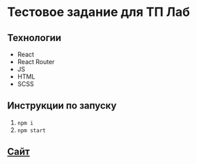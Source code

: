 # Тестовое задание для ТП Лаб

## Технологии

* React
* React Router
* JS
* HTML
* SCSS

## Инструкции по запуску

1. `npm i`
2. `npm start`

## [Сайт](https://vlrtyan.github.io/tplab-test)
